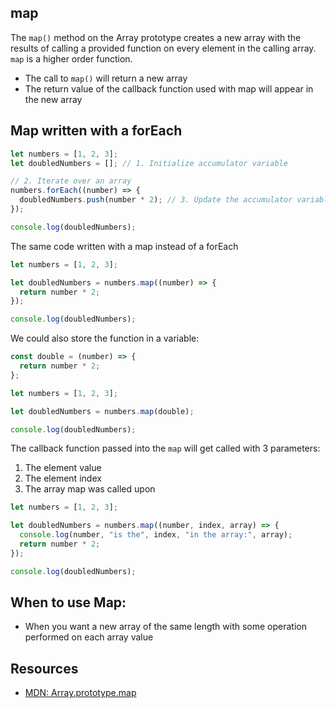 ## map

The `map()` method on the Array prototype creates a new array with the results of calling a provided function on every element in the calling array. `map` is a higher order function.

- The call to `map()` will return a new array
- The return value of the callback function used with map will appear in the new array

## Map written with a forEach

```js
let numbers = [1, 2, 3];
let doubledNumbers = []; // 1. Initialize accumulator variable

// 2. Iterate over an array
numbers.forEach((number) => {
  doubledNumbers.push(number * 2); // 3. Update the accumulator variable
});

console.log(doubledNumbers);
```

The same code written with a map instead of a forEach

```js
let numbers = [1, 2, 3];

let doubledNumbers = numbers.map((number) => {
  return number * 2;
});

console.log(doubledNumbers);
```

We could also store the function in a variable:

```js
const double = (number) => {
  return number * 2;
};

let numbers = [1, 2, 3];

let doubledNumbers = numbers.map(double);

console.log(doubledNumbers);
```

The callback function passed into the `map` will get called with 3 parameters:

1. The element value
2. The element index
3. The array map was called upon

```js
let numbers = [1, 2, 3];

let doubledNumbers = numbers.map((number, index, array) => {
  console.log(number, "is the", index, "in the array:", array);
  return number * 2;
});

console.log(doubledNumbers);
```

## When to use Map:

- When you want a new array of the same length with some operation performed on each array value

## Resources

- [MDN: Array.prototype.map](https://developer.mozilla.org/en-US/docs/Web/JavaScript/Reference/Global_Objects/Array/map)
